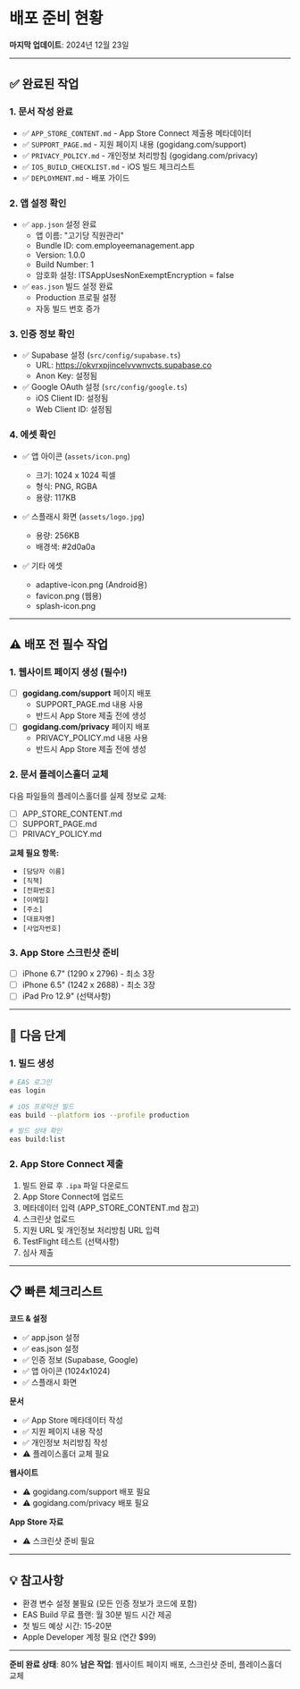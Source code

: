 # 배포 준비 현황

**마지막 업데이트**: 2024년 12월 23일

---

## ✅ 완료된 작업

### 1. 문서 작성 완료

- ✅ `APP_STORE_CONTENT.md` - App Store Connect 제출용 메타데이터
- ✅ `SUPPORT_PAGE.md` - 지원 페이지 내용 (gogidang.com/support)
- ✅ `PRIVACY_POLICY.md` - 개인정보 처리방침 (gogidang.com/privacy)
- ✅ `IOS_BUILD_CHECKLIST.md` - iOS 빌드 체크리스트
- ✅ `DEPLOYMENT.md` - 배포 가이드

### 2. 앱 설정 확인

- ✅ `app.json` 설정 완료
  - 앱 이름: "고기당 직원관리"
  - Bundle ID: com.employeemanagement.app
  - Version: 1.0.0
  - Build Number: 1
  - 암호화 설정: ITSAppUsesNonExemptEncryption = false
- ✅ `eas.json` 빌드 설정 완료
  - Production 프로필 설정
  - 자동 빌드 번호 증가

### 3. 인증 정보 확인

- ✅ Supabase 설정 (`src/config/supabase.ts`)
  - URL: https://okvrxpjincelvvwnvcts.supabase.co
  - Anon Key: 설정됨
- ✅ Google OAuth 설정 (`src/config/google.ts`)
  - iOS Client ID: 설정됨
  - Web Client ID: 설정됨

### 4. 에셋 확인

- ✅ 앱 아이콘 (`assets/icon.png`)
  - 크기: 1024 x 1024 픽셀
  - 형식: PNG, RGBA
  - 용량: 117KB
- ✅ 스플래시 화면 (`assets/logo.jpg`)

  - 용량: 256KB
  - 배경색: #2d0a0a

- ✅ 기타 에셋
  - adaptive-icon.png (Android용)
  - favicon.png (웹용)
  - splash-icon.png

---

## ⚠️ 배포 전 필수 작업

### 1. 웹사이트 페이지 생성 (필수!)

- [ ] **gogidang.com/support** 페이지 배포
  - SUPPORT_PAGE.md 내용 사용
  - 반드시 App Store 제출 전에 생성
- [ ] **gogidang.com/privacy** 페이지 배포
  - PRIVACY_POLICY.md 내용 사용
  - 반드시 App Store 제출 전에 생성

### 2. 문서 플레이스홀더 교체

다음 파일들의 플레이스홀더를 실제 정보로 교체:

- [ ] APP_STORE_CONTENT.md
- [ ] SUPPORT_PAGE.md
- [ ] PRIVACY_POLICY.md

**교체 필요 항목:**

- `[담당자 이름]`
- `[직책]`
- `[전화번호]`
- `[이메일]`
- `[주소]`
- `[대표자명]`
- `[사업자번호]`

### 3. App Store 스크린샷 준비

- [ ] iPhone 6.7" (1290 x 2796) - 최소 3장
- [ ] iPhone 6.5" (1242 x 2688) - 최소 3장
- [ ] iPad Pro 12.9" (선택사항)

---

## 🚀 다음 단계

### 1. 빌드 생성

```bash
# EAS 로그인
eas login

# iOS 프로덕션 빌드
eas build --platform ios --profile production

# 빌드 상태 확인
eas build:list
```

### 2. App Store Connect 제출

1. 빌드 완료 후 `.ipa` 파일 다운로드
2. App Store Connect에 업로드
3. 메타데이터 입력 (APP_STORE_CONTENT.md 참고)
4. 스크린샷 업로드
5. 지원 URL 및 개인정보 처리방침 URL 입력
6. TestFlight 테스트 (선택사항)
7. 심사 제출

---

## 📋 빠른 체크리스트

**코드 & 설정**

- ✅ app.json 설정
- ✅ eas.json 설정
- ✅ 인증 정보 (Supabase, Google)
- ✅ 앱 아이콘 (1024x1024)
- ✅ 스플래시 화면

**문서**

- ✅ App Store 메타데이터 작성
- ✅ 지원 페이지 내용 작성
- ✅ 개인정보 처리방침 작성
- ⚠️ 플레이스홀더 교체 필요

**웹사이트**

- ⚠️ gogidang.com/support 배포 필요
- ⚠️ gogidang.com/privacy 배포 필요

**App Store 자료**

- ⚠️ 스크린샷 준비 필요

---

## 💡 참고사항

- 환경 변수 설정 불필요 (모든 인증 정보가 코드에 포함)
- EAS Build 무료 플랜: 월 30분 빌드 시간 제공
- 첫 빌드 예상 시간: 15-20분
- Apple Developer 계정 필요 (연간 $99)

---

**준비 완료 상태**: 80%
**남은 작업**: 웹사이트 페이지 배포, 스크린샷 준비, 플레이스홀더 교체
